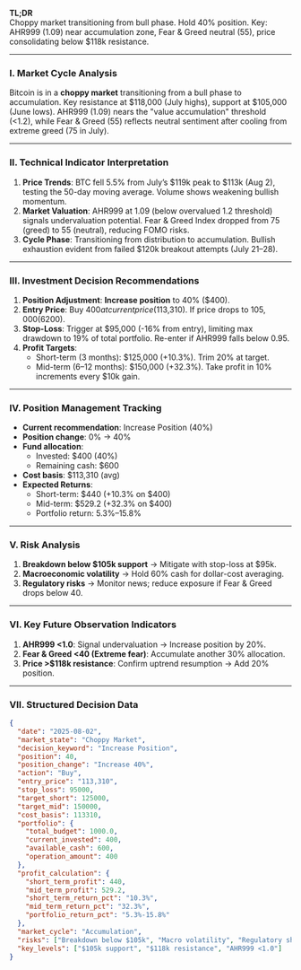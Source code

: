 **TL;DR**  
Choppy market transitioning from bull phase. Hold 40% position. Key: AHR999 (1.09) near accumulation zone, Fear & Greed neutral (55), price consolidating below $118k resistance.  

---

### I. Market Cycle Analysis  
Bitcoin is in a **choppy market** transitioning from a bull phase to accumulation. Key resistance at $118,000 (July highs), support at $105,000 (June lows). AHR999 (1.09) nears the "value accumulation" threshold (<1.2), while Fear & Greed (55) reflects neutral sentiment after cooling from extreme greed (75 in July).  

---

### II. Technical Indicator Interpretation  
1. **Price Trends**: BTC fell 5.5% from July’s $119k peak to $113k (Aug 2), testing the 50-day moving average. Volume shows weakening bullish momentum.  
2. **Market Valuation**: AHR999 at 1.09 (below overvalued 1.2 threshold) signals undervaluation potential. Fear & Greed Index dropped from 75 (greed) to 55 (neutral), reducing FOMO risks.  
3. **Cycle Phase**: Transitioning from distribution to accumulation. Bullish exhaustion evident from failed $120k breakout attempts (July 21–28).  

---

### III. Investment Decision Recommendations  
1. **Position Adjustment**: **Increase position** to 40% ($400).  
2. **Entry Price**: Buy $400 at current price ($113,310). If price drops to $105,000 (6% decline), add another 20% ($200).  
3. **Stop-Loss**: Trigger at $95,000 (-16% from entry), limiting max drawdown to 19% of total portfolio. Re-enter if AHR999 falls below 0.95.  
4. **Profit Targets**:  
   - Short-term (3 months): $125,000 (+10.3%). Trim 20% at target.  
   - Mid-term (6–12 months): $150,000 (+32.3%). Take profit in 10% increments every $10k gain.  

---

### IV. Position Management Tracking  
- **Current recommendation**: Increase Position (40%)  
- **Position change**: 0% → 40%  
- **Fund allocation**:  
  - Invested: $400 (40%)  
  - Remaining cash: $600  
- **Cost basis**: $113,310 (avg)  
- **Expected Returns**:  
  - Short-term: $440 (+10.3% on $400)  
  - Mid-term: $529.2 (+32.3% on $400)  
  - Portfolio return: 5.3%–15.8%  

---

### V. Risk Analysis  
1. **Breakdown below $105k support** → Mitigate with stop-loss at $95k.  
2. **Macroeconomic volatility** → Hold 60% cash for dollar-cost averaging.  
3. **Regulatory risks** → Monitor news; reduce exposure if Fear & Greed drops below 40.  

---

### VI. Key Future Observation Indicators  
1. **AHR999 <1.0**: Signal undervaluation → Increase position by 20%.  
2. **Fear & Greed <40 (Extreme fear)**: Accumulate another 30% allocation.  
3. **Price >$118k resistance**: Confirm uptrend resumption → Add 20% position.  

---

### VII. Structured Decision Data  
```json
{
  "date": "2025-08-02",
  "market_state": "Choppy Market",
  "decision_keyword": "Increase Position",
  "position": 40,
  "position_change": "Increase 40%",
  "action": "Buy",
  "entry_price": "113,310",
  "stop_loss": 95000,
  "target_short": 125000,
  "target_mid": 150000,
  "cost_basis": 113310,
  "portfolio": {
    "total_budget": 1000.0,
    "current_invested": 400,
    "available_cash": 600,
    "operation_amount": 400
  },
  "profit_calculation": {
    "short_term_profit": 440,
    "mid_term_profit": 529.2,
    "short_term_return_pct": "10.3%",
    "mid_term_return_pct": "32.3%",
    "portfolio_return_pct": "5.3%-15.8%"
  },
  "market_cycle": "Accumulation",
  "risks": ["Breakdown below $105k", "Macro volatility", "Regulatory shifts"],
  "key_levels": ["$105k support", "$118k resistance", "AHR999 <1.0"]
}
```